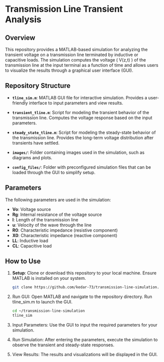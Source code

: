 # Transmission Line Transient Analysis

## Overview
This repository provides a MATLAB-based simulation for analyzing the transient voltage on a transmission line terminated by inductive or capacitive loads. The simulation computes the voltage \( V(z,t) \) of the transmission line at the input terminal as a function of time and allows users to visualize the results through a graphical user interface (GUI).

## Repository Structure

- **`tline_sim.m`**: MATLAB GUI file for interactive simulation. Provides a user-friendly interface to input parameters and view results.
  
- **`transient_tline.m`**: Script for modeling the transient behavior of the transmission line. Computes the voltage response based on the input parameters.
  
- **`steady_state_tline.m`**: Script for modeling the steady-state behavior of the transmission line. Provides the long-term voltage distribution after transients have settled.

- **`images/`**: Folder containing images used in the simulation, such as diagrams and plots.

- **`config_files/`**: Folder with preconfigured simulation files that can be loaded through the GUI to simplify setup.

## Parameters

The following parameters are used in the simulation:

- **Vo**: Voltage source
- **Rg**: Internal resistance of the voltage source
- **l**: Length of the transmission line
- **u**: Velocity of the wave through the line
- **R0**: Characteristic impedance (resistive component)
- **X0**: Characteristic impedance (reactive component)
- **LL**: Inductive load
- **CL**: Capacitive load

## How to Use

1. **Setup**: Clone or download this repository to your local machine. Ensure MATLAB is installed on your system.
   ```bash
   git clone https://github.com/kedar-73/transmission-line-simulation.git

2. Run GUI: Open MATLAB and navigate to the repository directory. Run tline_sim.m to launch the GUI.
   ```bash
   cd ~/transmission-line-simulation
   tline_sim

3. Input Parameters: Use the GUI to input the required parameters for your simulation.

4. Run Simulation: After entering the parameters, execute the simulation to observe the transient and steady-state responses.

5. View Results: The results and visualizations will be displayed in the GUI.
